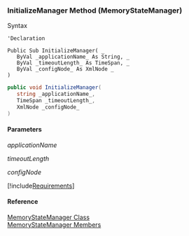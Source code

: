 ﻿### InitializeManager Method (MemoryStateManager)

Syntax

```vbnet
'Declaration

Public Sub InitializeManager( _
   ByVal _applicationName_ As String, _
   ByVal _timeoutLength_ As TimeSpan, _
   ByVal _configNode_ As XmlNode _
) 
```

```csharp
public void InitializeManager( 
   string _applicationName_,
   TimeSpan _timeoutLength_,
   XmlNode _configNode_
)
```

#### Parameters

_applicationName_

_timeoutLength_

_configNode_

[!include[Requirements](../partials/requirements.md)]

#### Reference

[MemoryStateManager Class](FChoice.Common~FChoice.Common.State.MemoryStateManager.md)  
[MemoryStateManager Members](FChoice.Common~FChoice.Common.State.MemoryStateManager_members.md)